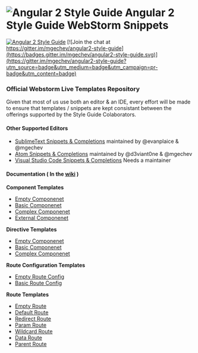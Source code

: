 # ![Angular 2 Style Guide](https://raw.githubusercontent.com/mgechev/angular2-style-guide/master/assets/logo.png) Angular 2 Style Guide WebStorm Snippets

[![Angular 2 Style Guide](https://mgechev.github.io/angular2-style-guide/images/badge.svg)](https://github.com/mgechev/angular2-style-guide)
[![Join the chat at https://gitter.im/mgechev/angular2-style-guide](https://badges.gitter.im/mgechev/angular2-style-guide.svg)](https://gitter.im/mgechev/angular2-style-guide?utm_source=badge&utm_medium=badge&utm_campaign=pr-badge&utm_content=badge)

### Official Webstorm Live Templates Repository

Given that most of us use both an editor & an IDE, every effort will be made to ensure that templates / snippets are kept consistant between the offerings supported by the Style Guide Colaborators.

#### Other Supported Editors
- [SublimeText Snippets & Completions](https://github.com/evanplaice/angular2-snippets) maintained by @evanplaice & @mgechev
- [Atom Snippets & Completions](https://github.com/d3viant0ne/angular2-atom-snippets) maintained by @d3viant0ne & @mgechev
- [Visual Studio Code Snippets & Completions](https://github.com/mgechev/angular2-style-guide/issues/15) Needs a maintainer

#### Documentation ( In the [wiki](https://github.com/d3viant0ne/angular2-webstorm-snippets/wiki) )

**Component Templates**
* [Empty Componenet](https://github.com/d3viant0ne/angular2-webstorm-snippets/wiki/Component-Templates)
* [Basic Componenet](https://github.com/d3viant0ne/angular2-webstorm-snippets/wiki/Component-Templates)
* [Complex Componenet](https://github.com/d3viant0ne/angular2-webstorm-snippets/wiki/Component-Templates)
* [External Componenet](https://github.com/d3viant0ne/angular2-webstorm-snippets/wiki/Component-Templates)

**Directive Templates**
* [Empty Componenet](https://github.com/d3viant0ne/angular2-webstorm-snippets/wiki/Component-Templates)
* [Basic Componenet](https://github.com/d3viant0ne/angular2-webstorm-snippets/wiki/Component-Templates)
* [Complex Componenet](https://github.com/d3viant0ne/angular2-webstorm-snippets/wiki/Component-Templates)

**Route Configuration Templates**
* [Empty Route Config](https://github.com/d3viant0ne/angular2-webstorm-snippets/wiki/Component-Templates)
* [Basic Route Config](https://github.com/d3viant0ne/angular2-webstorm-snippets/wiki/Component-Templates)

**Route Templates**
* [Empty Route](https://github.com/d3viant0ne/angular2-webstorm-snippets/wiki/Component-Templates)
* [Default Route](https://github.com/d3viant0ne/angular2-webstorm-snippets/wiki/Component-Templates)
* [Redirect Route](https://github.com/d3viant0ne/angular2-webstorm-snippets/wiki/Component-Templates)
* [Param Route](https://github.com/d3viant0ne/angular2-webstorm-snippets/wiki/Component-Templates)
* [Wildcard Route](https://github.com/d3viant0ne/angular2-webstorm-snippets/wiki/Component-Templates)
* [Data Route](https://github.com/d3viant0ne/angular2-webstorm-snippets/wiki/Component-Templates)
* [Parent Route](https://github.com/d3viant0ne/angular2-webstorm-snippets/wiki/Component-Templates)
